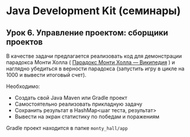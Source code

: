 # Java Development Kit (семинары)

## Урок 6. Управление проектом: сборщики проектов

В качестве задачи предлагается  реализовать код для демонстрации парадокса Монти Холла ( [Парадокс Монти Холла
— Википедия](https://ru.wikipedia.org/wiki/%D0%9F%D0%B0%D1%80%D0%B0%D0%B4%D0%BE%D0%BA%D1%81_%D0%9C%D0%BE%D0%BD%D1%82%D0%B8_%D0%A5%D0%BE%D0%BB%D0%BB%D0%B0) ) и наглядно убедиться в верности парадокса (запустить игру в цикле на 1000 и вывести итоговый счет).

Необходимо:

- Создать свой Java Maven или Gradle проект
- Самостоятельно реализовать прикладную задачу
- Сохранить результат в HashMap<шаг теста, результат>
- Вывести на экран статистику по победам и поражениям

Gradle проект находится в папке ```monty_hall/app```
